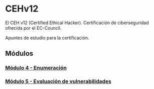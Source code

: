 # CEHv12

El CEH v12 (Certified Ethical Hacker). Certificación de ciberseguridad ofrecida por el EC-Council.

Apuntes de estudio para la certificación.

## Módulos

### [Módulo 4 - Enumeración](https://github.com/ThePenguin304/CEHv12-Notas/tree/main/Modulos/Modulo%204)

### [Módulo 5 - Evaluación de vulnerabilidades](https://github.com/ThePenguin304/CEHv12-Notas/tree/main/Modulos/Modulo%205)
